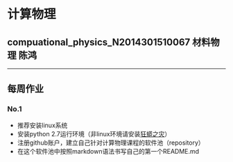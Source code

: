 # 计算物理
## compuational_physics_N2014301510067 材料物理 陈鸿
***
## 每周作业
### No.1
- 推荐安装linux系统
- 安装python 2.7运行环境（非linux环境请安装[狂蟒之灾](https://www.continuum.io/)）
- 注册github账户，建立自己针对计算物理课程的软件池（repository）
- 在这个软件池中按照markdown语法书写自己的第一个README.md








